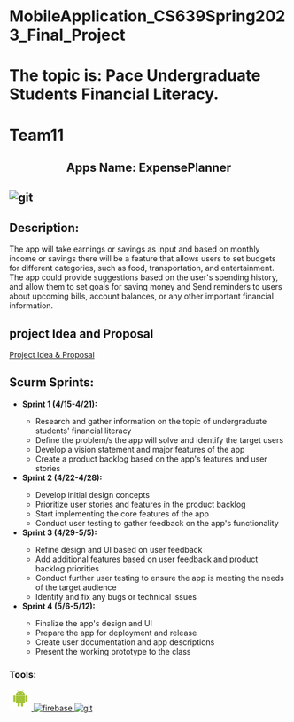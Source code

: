 # MobileApplication_CS639Spring2023_Final_Project
# The topic is: Pace Undergraduate Students Financial Literacy.
<h1 align="left">Team11</h1>
<h2 align="center">Apps Name: ExpensePlanner<h2>
<p>
<img src="https://drive.google.com/file/d/1iDWgeO4s2hn2ycMygJgAZY1Ri5h-OuAl/view?usp=share_link" alt="git" width="40" height="40"/> 
</p>
<h2>Description:</h2>
<p>The app will take earnings or savings as input and based on  monthly income or savings there will be a feature that allows users to set budgets for different categories, such as food, transportation, and entertainment. The app could provide suggestions based on the user's spending history, and allow them to set goals for saving money and Send reminders to users about upcoming bills, account balances, or any other important financial information.</p>

 <h2>project Idea and Proposal</h2>
 <a href="https://docs.google.com/document/d/1SHr84sZDCYX8ukC5oxG8gsNXM0fObPc1V4KU9qZtBS0/edit?usp=sharing">Project Idea & Proposal</a>
<h2>Scurm Sprints:</h2>
<ul>
  <li><strong>Sprint 1 (4/15-4/21):</strong></li>
  <ul>
    <li>Research and gather information on the topic of undergraduate students' financial literacy</li>
    <li>Define the problem/s the app will solve and identify the target users</li>
    <li>Develop a vision statement and major features of the app</li>
    <li>Create a product backlog based on the app's features and user stories</li>
  </ul>
  <li><strong>Sprint 2 (4/22-4/28):</strong></li>
  <ul>
    <li>Develop initial design concepts</li>
    <li>Prioritize user stories and features in the product backlog</li>
    <li>Start implementing the core features of the app</li>
    <li>Conduct user testing to gather feedback on the app's functionality</li>
  </ul>
  <li><strong>Sprint 3 (4/29-5/5):</strong></li>
  <ul>
    <li>Refine design and UI based on user feedback</li>
    <li>Add additional features based on user feedback and product backlog priorities</li>
    <li>Conduct further user testing to ensure the app is meeting the needs of the target audience</li>
    <li>Identify and fix any bugs or technical issues</li>
  </ul>
  <li><strong>Sprint 4 (5/6-5/12):</strong></li>
  <ul>
    <li>Finalize the app's design and UI</li>
    <li>Prepare the app for deployment and release</li>
    <li>Create user documentation and app descriptions</li>
    <li>Present the working prototype to the class</li>
  </ul>
</ul>



<h3 align="left">Tools:</h3>
<p align="left">
 <a href="https://developer.android.com" target="_blank" rel="noreferrer">
 <img src="https://raw.githubusercontent.com/devicons/devicon/master/icons/android/android-original-wordmark.svg" alt="android" width="40" height="40"/>
 </a> 
 <a href="https://firebase.google.com/" target="_blank" rel="noreferrer"> 
 <img src="https://www.vectorlogo.zone/logos/firebase/firebase-icon.svg" alt="firebase" width="40" height="40"/> 
 </a> 
 <a href="https://git-scm.com/" target="_blank" rel="noreferrer"> 
  <img src="https://www.vectorlogo.zone/logos/git-scm/git-scm-icon.svg" alt="git" width="40" height="40"/> 
 </a> 
 </p>





